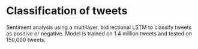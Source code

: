 # Classification of tweets

Sentiment analysis using a multilayer, bidirectional LSTM to classify tweets as positive or negative. Model is trained on 1.4 million tweets and tested on 150,000 tweets.
